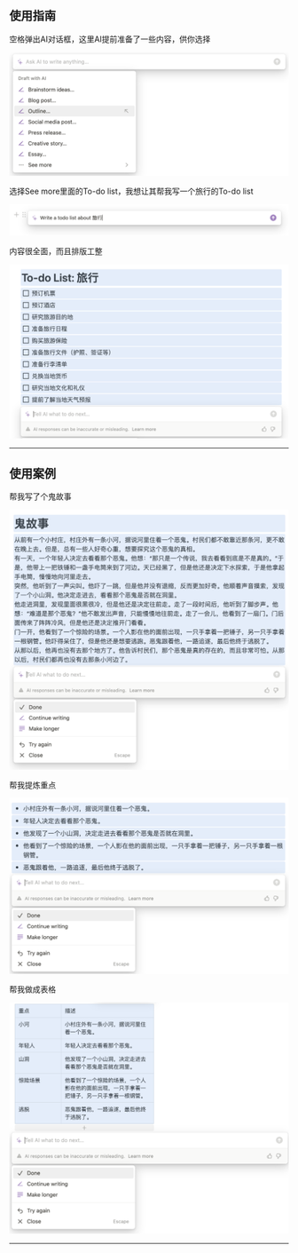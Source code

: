 ## 使用指南

空格弹出AI对话框，这里AI提前准备了一些内容，供你选择

<img src="notion_space_1.png" style="zoom:50%;" />

选择See more里面的To-do list，我想让其帮我写一个旅行的To-do list

<img src="notion_space_2.png" alt="notion_space_2" style="zoom:50%;" />

内容很全面，而且排版工整

<img src="notion_space_3.png" alt="notion_space_3" style="zoom:50%;" />

---

## 使用案例

帮我写了个鬼故事

<img src="./notion_example_1.png" style="zoom:50%;" />

帮我提炼重点

<img src="./notion_example_2.png" style="zoom:50%;" />

帮我做成表格

<img src="./notion_example_3.png" style="zoom:50%;" />

---

## 





